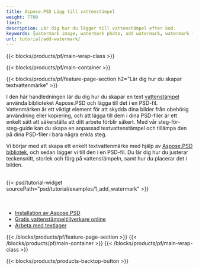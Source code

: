 ```yaml
---
title: Aspose.PSD Lägg till vattenstämpel
weight: 7700
limit: 
description: Lär dig hur du lägger till vattenstämpel efter kod.
keywords: [watermark image, watermark photo, add watermark, watermark for psd, export psd, open photoshop file, psd file preview, watermark photoshop]
url: tutorial/add-watermark/
---
```


{{< blocks/products/pf/main-wrap-class >}}


{{< blocks/products/pf/main-container >}}


{{< blocks/products/pf/feature-page-section h2="Lär dig hur du skapar textvattenmärke" >}}

<p>
I den här handledningen lär du dig hur du skapar en text <a href="https://products.aspose.app/psd/watermark">vattenstämpel</a> använda biblioteket Aspose.PSD och lägga till det i en PSD-fil. Vattenmärken är ett viktigt element för att skydda dina bilder från obehörig användning eller kopiering, och att lägga till dem i dina PSD-filer är ett enkelt sätt att säkerställa att ditt arbete förblir säkert. Med vår steg-för-steg-guide kan du skapa en anpassad textvattenstämpel och tillämpa den på dina PSD-filer i bara några enkla steg.
</p>

<p>
Vi börjar med att skapa ett enkelt textvattenmärke med hjälp av <a href="https://www.nuget.org/packages/Aspose.PSD">Aspose.PSD bibliotek</a>, och sedan lägger vi till den i en PSD-fil. Du lär dig hur du justerar teckensnitt, storlek och färg på vattenstämpeln, samt hur du placerar det i bilden.
</p>

<br />
{{< psd/tutorial-widget sourcePath="psd/tutorial/examples/1_add_watermark" >}}
<br />

<br />
<br />
<div class="code-sample">
    <ul class="link-list">
        <li class="link-item"><a href="https://docs.aspose.com/psd/net/installation/">Installation av Aspose.PSD</a></li>
        <li class="link-item"><a href="https://products.aspose.app/psd/watermark">Gratis vattenstämpeltillverkare online</a></li>
        <li class="link-item"><a href="https://docs.aspose.com/psd/net/working-with-text-layers/">Arbeta med textlager</a></li>
    </ul>
</div>


{{< /blocks/products/pf/feature-page-section >}}
{{< /blocks/products/pf/main-container >}}
{{< /blocks/products/pf/main-wrap-class >}}

{{< blocks/products/products-backtop-button >}}

